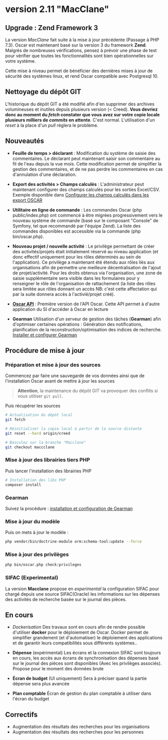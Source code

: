 # version 2.11 "MacClane"

## Upgrade : Zend Framework 3

La version *MacClane* fait suite à la mise à jour précédente (Passage à PHP 7.3). Oscar est maintenant basé sur la version 3 du framework **Zend**. Malgrès de nombreuses vérifications, pensez à prévoir une phase de test pour vérifier que toutes les fonctionnalités sont bien opérationnelles sur votre système.

Cette mise à niveau permet de bénéficier des dernières mises à jour de sécurité des systèmes linux, et rend Oscar compatible avec Postgresql 10.

## Nettoyage du dépôt GIT

L'historique du dépôt GIT a été modifié afin d'en supprimer des archives volumineuses et inutiles depuis plusieurs version (< Creed). **Vous devriez donc au moment du *fetch* constater que vous avez sur votre copie locale plusieurs milliers de *commits* en attente**. C'est normal. L'utilisation d'un *reset* à la place d'un *pull* réglera le problème.

## Nouveautés

 - **Feuille de temps > déclarant** :  Modification du système de saisie des commentaires. Le déclarant peut maintenant saisir son commentaire au fil de l'eau depuis la vue mois. Cette modification permet de simplifier la gestion des commentaires, et de ne pas perdre les commentaires en cas d'annulation d'une déclaration.

 - **Export des activités > Champs calculés** : L'administrateur peut maintenant configurer des champs calculés pour les sorties Excel/CSV. Exemple disponible dans [Configurer les champs calculés dans les export OSCAR](../activities-export.md)

 - **Utilitaire en ligne de commande** : Les commandes Oscar (php public/index.php) ont commencé à être migrées progressivement vers le nouveau système de commande (basé sur le composant "Console" de Symfony, tel que recommandé par l'équipe Zend). La liste des commandes disponibles est accessible via la commande (php bin/oscar.php).

 - **Nouveau projet / nouvelle activité** : Le privilège permettant de créer des activités/projets était initialement réservé au niveau application (et donc effectif uniquement pour les rôles déterminés au sein de l'application). Ce privilège a maintenant été étendu aux rôles liès aux organisations afin de permettre une meilleure décentralisation de l'ajout de projet/activité. Pour les droits obtenus via l'organisation, une zone de saisie supplémentaire sera visible dans les formulaires pour y renseigner le rôle de l'organisation de rattachement (la liste des rôles sera limitée aux rôles donnant un accès NB: c'est cette affectation qui par la suite donnera accès à l'activié/projet créé).
 
 - **[Oscar API](../config-api.md)** : Première version de l'API Oscar. Cette API permet à d'autre  application du SI d'accéder à Oscar en lecture 
 
 - **Gearman** Utilisation d'un serveur de gestion des tâches (**Gearman**) afin d'optimiser certaines opérations : Génération des notifications, planification de la reconstruction/optimisation des indices de recherche. [Installer et configurer Gearman](../config-gearman.md)
 
## Procédure de mise à jour

### Préparation et mise à jour des sources

Commencez par faire une sauvegarde de vos données ainsi que de l'installation Oscar avant de mettre à jour les sources

> **Attention**, la maintenance du dépôt GIT va provoquer des conflits si vous utiliser `git pull`.

Puis récupérer les sources

```bash
# Actualisation du dépôt local
git fetch

# Réinitialiser la copie local à partir de la source distante
git reset --hard origin/creed

# Basculez sur la branche "Macclane"
git checkout maccclane
```


### Mise à jour des librairies tiers PHP

Puis lancer l'installation des librairies PHP

```bash
# Installation des libs PHP
composer install
```


### Gearman

Suivez la procédure : [installation et configuration de Gearman](../config-gearman.md)

### Mise à jour du modèle

Puis on mets à jour le modèle : 

```bash
php vendor/bin/doctrine-module orm:schema-tool:update --force
```

### Mise à jour des privilèges
 
```bash
php bin/oscar.php check:privileges
``` 

### SIFAC (Experimental)

La version **Macclane** propose en *experimental* la configuration SIFAC pour chargé depuis une source SIFAC(Oracle) les informations sur les dépenses des activités de recherche basée sur le journal des pièces.



 
## En cours

 - *Dockerisation* Des travaux sont en cours afin de rendre possible d'utiliser **docker** pour le déploiement de Oscar. Docker permet de simplifier grandement (et d'automatiser) le déploiement des applications et de garantir leurs compatibilités sous différents systèmes..
 
 - **Dépense** (expérimental) Les écrans et la connexion SIFAC sont toujours en cours, les accès aux écrans de synchronisation des dépenses basé sur le journal des pièces sont disponibles (Avec les privilèges associés). Propose pour le moment des données brute
 
 - **Écran de budget** (UI uniquement) Sera à préciser quand la partie dépense sera plus avancée
 
 - **Plan comptable** Écran de gestion du plan comptable à utiliser dans l'écran du budget
 
## Correctifs

 - Augmentation des résultats des recherches pour les organisations
 - Augmentation des résultats des recherches pour les personnes
